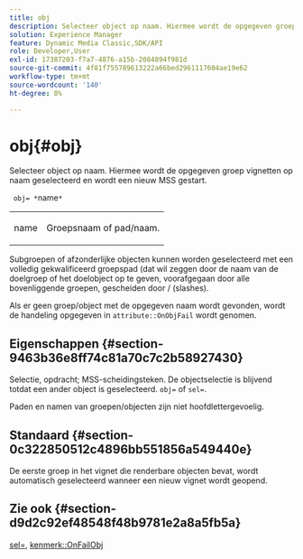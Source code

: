 ```yaml
---
title: obj
description: Selecteer object op naam. Hiermee wordt de opgegeven groep vignetten op naam geselecteerd en wordt een nieuw MSS gestart.
solution: Experience Manager
feature: Dynamic Media Classic,SDK/API
role: Developer,User
exl-id: 17387203-f7a7-4876-a15b-2084894f981d
source-git-commit: 4f81f755789613222a66bed2961117604ae19e62
workflow-type: tm+mt
source-wordcount: '140'
ht-degree: 0%

---
```


# obj{#obj}

Selecteer object op naam. Hiermee wordt de opgegeven groep vignetten op naam geselecteerd en wordt een nieuw MSS gestart.

` obj= *`name`*`

<table id="simpletable_6E0DA6CBCDCF4CDDAFA5A4C38E0D5FC5"> 
 <tr class="strow"> 
  <td class="stentry"> <p> <span class="codeph"> <span class="varname"> name </span> </span> </p> </td> 
  <td class="stentry"> <p>Groepsnaam of pad/naam. </p> </td> 
 </tr> 
</table>

Subgroepen of afzonderlijke objecten kunnen worden geselecteerd met een volledig gekwalificeerd groepspad (dat wil zeggen door de naam van de doelgroep of het doelobject op te geven, voorafgegaan door alle bovenliggende groepen, gescheiden door / (slashes).

Als er geen groep/object met de opgegeven naam wordt gevonden, wordt de handeling opgegeven in `attribute::OnObjFail` wordt genomen.

## Eigenschappen {#section-9463b36e8ff74c81a70c7c2b58927430}

Selectie, opdracht; MSS-scheidingsteken. De objectselectie is blijvend totdat een ander object is geselecteerd. `obj=` of `sel=`.

Paden en namen van groepen/objecten zijn niet hoofdlettergevoelig.

## Standaard {#section-0c322850512c4896bb551856a549440e}

De eerste groep in het vignet die renderbare objecten bevat, wordt automatisch geselecteerd wanneer een nieuw vignet wordt geopend.

## Zie ook {#section-d9d2c92ef48548f48b9781e2a8a5fb5a}

[sel=](../../../../../ir-api/http-protocol/image-rendering-api-ref/c-ir-http-protocol-ref/c-ir-http-protocol-command-reference/r-ir-sel.md#reference-01322c58d414481385c29fcdd27a090b), [kenmerk::OnFailObj](../../../../../ir-api/material-cat/image-rendering-api-ref/c-ir-material-catalog/c-ir-attributes-reference/r-ir-onfailobj.md#reference-4c6ba90418e84da5831f8573bbbf2c8d)
